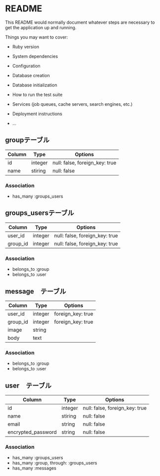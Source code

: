 # README

This README would normally document whatever steps are necessary to get the
application up and running.

Things you may want to cover:

* Ruby version

* System dependencies

* Configuration

* Database creation

* Database initialization

* How to run the test suite

* Services (job queues, cache servers, search engines, etc.)

* Deployment instructions

* ...


## groupテーブル

|Column|Type|Options|
|------|----|-------|
|id|integer|null: false, foreign_key: true|
|name|stiring|null: false|

### Association
- has_many :groups_users

## groups_usersテーブル

|Column|Type|Options|
|------|----|-------|
|user_id|integer|null: false, foreign_key: true|
|group_id|integer|null: false, foreign_key: true|

### Association
- belongs_to :group
- belongs_to :user

## message　テーブル
|Column|Type|Options|
|------|----|-------|
|user_id|integer| foreign_key: true|
|group_id|integer|foreign_key: true|
|image|string|
|body|text|

### Association
- belongs_to :group
- belongs_to :user

## user　テーブル
|Column|Type|Options|
|------|----|-------|
|id|integer|null: false, foreign_key: true|
|name|stiring|null: false|
|email|string|null: false|
|encrypted_password|string|null: false|

### Association
- has_many :groups_users
- has_many :group, through: :groups_users
- has_many :messages
